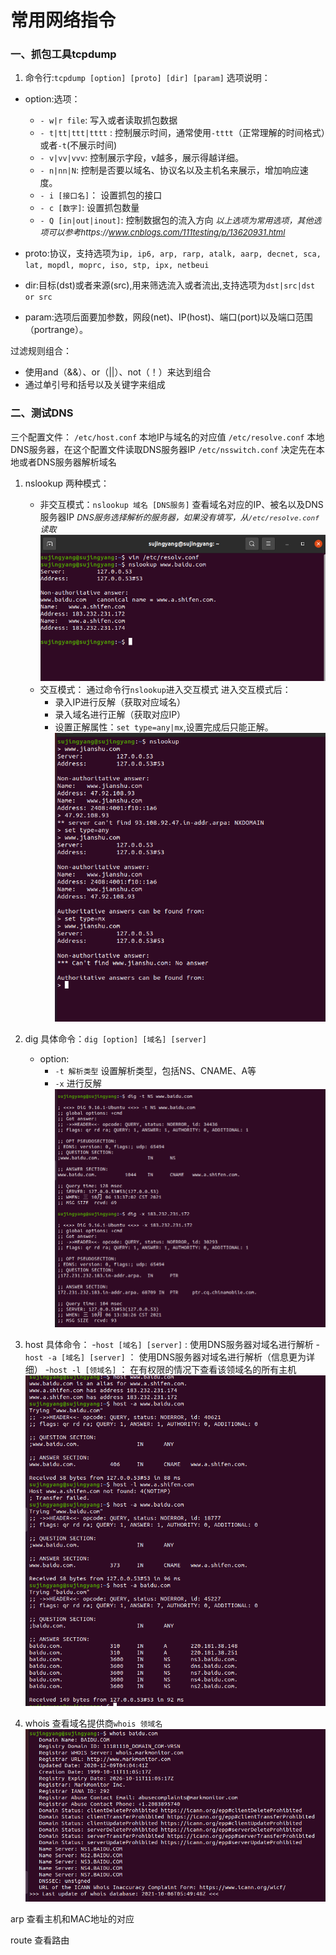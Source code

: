 # 常用网络指令

### 一、抓包工具tcpdump
1. 命令行:`tcpdump [option] [proto] [dir] [param]`
选项说明：
- option:选项：
    - `- w|r file`: 写入或者读取抓包数据
    - `- t|tt|ttt|tttt` : 控制展示时间，通常使用`-tttt`（正常理解的时间格式）或者`-t`(不展示时间)
    - `- v|vv|vvv`: 控制展示字段，v越多，展示得越详细。
    - `- n|nn|N`: 控制是否要以域名、协议名以及主机名来展示，增加响应速度。 
    - `- i [接口名]`： 设置抓包的接口
    - `- c [数字]`: 设置抓包数量
    - `- Q [in|out|inout]`: 控制数据包的流入方向
    *<font size=2>以上选项为常用选项，其他选项可以参考https://www.cnblogs.com/111testing/p/13620931.html</font>*

- proto:协议，支持选项为`ip, ip6, arp, rarp, atalk, aarp, decnet, sca, lat, mopdl, moprc, iso, stp, ipx, netbeui`

- dir:目标(dst)或者来源(src),用来筛选流入或者流出,支持选项为`dst|src|dst or src`

- param:选项后面要加参数，网段(net)、IP(host)、端口(port)以及端口范围（portrange）。

过滤规则组合：
- 使用and（&&）、or（||）、not（！）来达到组合
- 通过单引号和括号以及关键字来组成


### 二、测试DNS
三个配置文件：
`/etc/host.conf` 本地IP与域名的对应值
`/etc/resolve.conf` 本地DNS服务器，在这个配置文件读取DNS服务器IP
`/etc/nsswitch.conf` 决定先在本地或者DNS服务器解析域名

1. nslookup
两种模式：
    - 非交互模式：`nslookup 域名 [DNS服务]` 查看域名对应的IP、被名以及DNS服务器IP *<font size=2>DNS服务选择解析的服务器，如果没有填写，从`/etc/resolve.conf`读取</font>*
    ![avatar](/计算机网络/nslookup.png)
    - 交互模式： 通过命令行`nslookup`进入交互模式
    进入交互模式后：
      - 录入IP进行反解（获取对应域名）
      - 录入域名进行正解（获取对应IP）
      - 设置正解属性：`set type=any|mx`,设置完成后只能正解。
    ![avatar](/计算机网络/nslookup交互模式.png)

2. dig
具体命令：`dig [option] [域名] [server]`
    - option: 
        - `-t 解析类型` 设置解析类型，包括NS、CNAME、A等
        - `-x` 进行反解
    ![avatar](/计算机网络/dig.png)

3. host 
具体命令：
    -`host [域名] [server]` : 使用DNS服务器对域名进行解析
    -`host -a [域名] [server]` ： 使用DNS服务器对域名进行解析（信息更为详细）
    -`host -l [领域名]` ： 在有权限的情况下查看该领域名的所有主机
![avatar](/计算机网络/host.png)

4. whois 查看域名提供商`whois 领域名`
 ![avatar](/计算机网络/whois.png)

arp
查看主机和MAC地址的对应

route 
查看路由